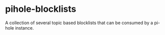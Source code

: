 # pihole-blocklists

A collection of several topic based blocklists that can be consumed by a pi-hole instance.
